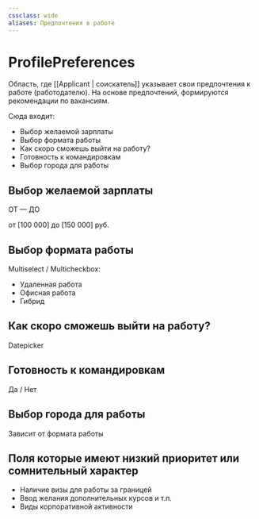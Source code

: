 ```yaml
---
cssclass: wide
aliases: Предпочтения в работе
---
```


# ProfilePreferences

Область, где [[Applicant | соискатель]] указывает свои предпочтения к работе (работодателю). На основе предпочтений, формируются рекомендации по вакансиям. 

Сюда входит: 

- Выбор желаемой зарплаты
- Выбор формата работы
- Как скоро сможешь выйти на работу? 
- Готовность к командировкам
- Выбор города для работы

## Выбор желаемой зарплаты

ОТ — ДО

от [100 000] до [150 000] руб. 

## Выбор формата работы

Multiselect / Multicheckbox: 
- Удаленная работа
- Офисная работа
- Гибрид

## Как скоро сможешь выйти на работу? 

Datepicker

## Готовность к командировкам

Да / Нет

## Выбор города для работы 

Зависит от формата работы

## Поля которые имеют низкий приоритет или сомнительный характер 

- Наличие визы для работы за границей
- Ввод желания дополнительных курсов и т.п.
- Виды корпоративной активности
